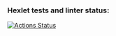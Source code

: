 ### Hexlet tests and linter status:
[![Actions Status](https://github.com/kazakova-liza/frontend-project-lvl4/workflows/hexlet-check/badge.svg)](https://github.com/kazakova-liza/frontend-project-lvl4/actions)